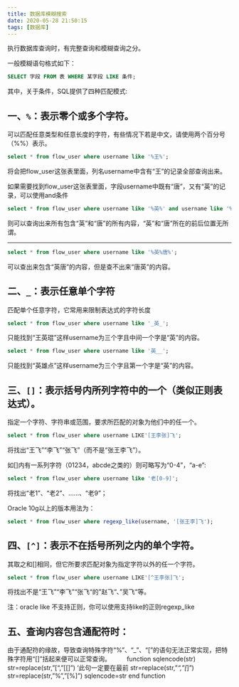 ```yaml
---
title: 数据库模糊搜索
date: 2020-05-28 21:50:15
tags: [数据库]
---
```


执行数据库查询时，有完整查询和模糊查询之分。

一般模糊语句格式如下：

```sql
SELECT 字段 FROM 表 WHERE 某字段 LIKE 条件;
```

其中，关于条件，SQL提供了四种匹配模式:

## 一、`%`：表示零个或多个字符。

可以匹配任意类型和任意长度的字符，有些情况下若是中文，请使用两个百分号（%%）表示。

```sql
select * from flow_user where username like '%王%';
```

将会把flow_user这张表里面，列名username中含有“王”的记录全部查询出来。

如果需要找到flow_user这张表里面，字段username中既有“唐”，又有“英”的记录，可以使用and条件

```sql
select * from flow_user where username like '%英%' and username like '%唐%';
```

则可以查询出来所有包含“英”和“唐”的所有内容，“英”和“唐”所在的前后位置无所谓。

------

```sql
select * from flow_user where username like '%英%唐%';
```

可以查出来包含“英唐”的内容，但是查不出来“唐英”的内容。

## 二、`_`：表示任意单个字符

匹配单个任意字符，它常用来限制表达式的字符长度

```sql
select * from flow_user where username like '_英_';
```

只能找到“王英琨”这样username为三个字且中间一个字是“英”的内容。

```sql
select * from flow_user where username like '英__';
```

只能找到“英雄点”这样username为三个字且第一个字是“英”的内容。

## 三、`[]`：表示括号内所列字符中的一个（类似正则表达式）。

指定一个字符、字符串或范围，要求所匹配的对象为他们中的任一个。

```sql
select * from flow_user where username LIKE'[王李张]飞';
```

将找出“王飞”“李飞”“张飞”（而不是“张王李飞”）。

如[]内有一系列字符（01234，abcde之类的）则可略写为“0-4”，“a-e”:

```sql
select * from flow_user where username like '老[0-9]';
```

将找出“老1”、“老2”、……、“老9”；

Oracle 10g以上的版本用法为：　　

```sql
select * from flow_user where regexp_like(username, '[张王李]飞');
```

## 四、`[^]`：表示不在括号所列之内的单个字符。

其取之和[]相同，但它所要求匹配对象为指定字符以外的任一个字符。

```sql
select * from flow_user where username LIKE'[^王李张]飞';
```

将找出不是“王飞”“李飞”“张飞“的”赵飞“、”吴飞“等。

注：oracle like 不支持正则，你可以使用支持like的正则regexp_like

## 五、查询内容包含通配符时：

由于通配符的缘故，导致查询特殊字符“%”、“_”、“[”的语句无法正常实现，把特殊字符用“[]”括起来便可以正常查询。
　　
function sqlencode(str)
str=replace(str,”[“,”[[]”) ‘此句一定要在最前
str=replace(str,”*“,”[*]”)
str=replace(str,”%”,”[%]”)
sqlencode=str
end function
